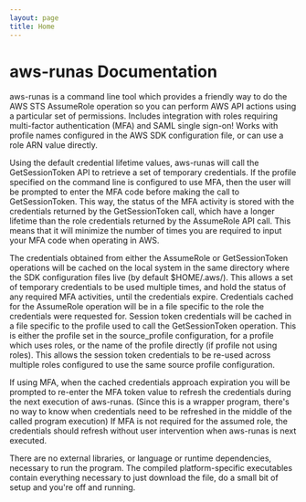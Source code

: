 ```yaml
---
layout: page
title: Home
---
```

# aws-runas Documentation

aws-runas is a command line tool which provides a friendly way to do the AWS STS AssumeRole operation so you can perform
AWS API actions using a particular set of permissions. Includes integration with roles requiring multi-factor authentication
(MFA) and SAML single sign-on! Works with profile names configured in the AWS SDK configuration file, or can use a role
ARN value directly.

Using the default credential lifetime values, aws-runas will call the GetSessionToken API to retrieve a set of
temporary credentials. If the profile specified on the command line is configured to use MFA, then the user will be
prompted to enter the MFA code before making the call to GetSessionToken. This way, the status of the MFA activity is
stored with the credentials returned by the GetSessionToken call, which have a longer lifetime than the role credentials
returned by the AssumeRole API call.  This means that it will minimize the number of times you are required to input your
MFA code when operating in AWS.

The credentials obtained from either the AssumeRole or GetSessionToken operations will be cached on the local system in
the same directory where the SDK configuration files live (by default $HOME/.aws/). This allows a set of temporary
credentials to be used multiple times, and hold the status of any required MFA activities, until the credentials
expire. Credentials cached for the AssumeRole operation will be in a file specific to the role the credentials were
requested for. Session token credentials will be cached in a file specific to the profile used to call the
GetSessionToken operation. This is either the profile set in the source_profile configuration, for a profile which uses
roles, or the name of the profile directly (if profile not using roles). This allows the session token credentials to be
re-used across multiple roles configured to use the same source profile configuration.

If using MFA, when the cached credentials approach expiration you will be prompted to re-enter the MFA token value to
refresh the credentials during the next execution of aws-runas. (Since this is a wrapper program, there's no way to know
when credentials need to be refreshed in the middle of the called program execution) If MFA is not required for the assumed
role, the credentials should refresh without user intervention when aws-runas is next executed.

There are no external libraries, or language or runtime dependencies, necessary to run the program. The compiled
platform-specific executables contain everything necessary to just download the file, do a small bit of setup and you're
off and running.